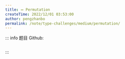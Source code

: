 ```yaml
---
title: ➖ Permutation
createTime: 2022/12/01 03:53:00
author: pengzhanbo
permalink: /note/type-challenges/medium/permutation/
---
```


::: info 题目
Github: []()

```ts
```
:::
